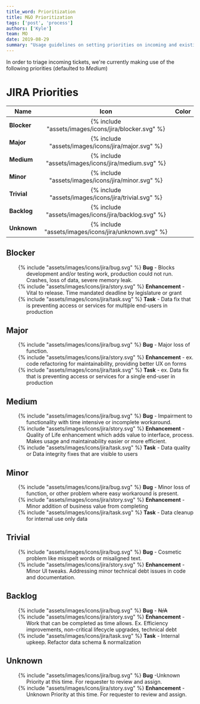 ```yaml
---
title_word: Prioritization
title: M&O Prioritization
tags: ['post', 'process']
authors: ['Kyle']
team: MO
date: 2019-08-29
summary: "Usage guidelines on setting priorities on incoming and existing JIRA tickets"
---
```


In order to triage incoming tickets, we're currently making use of the following priorities (defaulted to *Medium*)

# JIRA Priorities

| Name        |  Icon                                    |  Color                                              |
|-------------|:----------------------------------------:|:---------------------------------------------------:|
| **Blocker** | {% include "assets/images/icons/jira/blocker.svg" %} | <div style="background:#990000" class="fill"></div> |
| **Major**   | {% include "assets/images/icons/jira/major.svg" %}   | <div style="background:#cc0000" class="fill"></div> |
| **Medium**  | {% include "assets/images/icons/jira/medium.svg" %}  | <div style="background:#FFAB00" class="fill"></div> |
| **Minor**   | {% include "assets/images/icons/jira/minor.svg" %}   | <div style="background:#339900" class="fill"></div> |
| **Trivial** | {% include "assets/images/icons/jira/trivial.svg" %} | <div style="background:#006600" class="fill"></div> |
| **Backlog** | {% include "assets/images/icons/jira/backlog.svg" %} | <div style="background:#131372" class="fill"></div> |
| **Unknown** | {% include "assets/images/icons/jira/unknown.svg" %} | <div style="background:#B0BAC5" class="fill"></div> |

## Blocker

* {% include "assets/images/icons/jira/bug.svg" %}  **Bug** - Blocks development and/or testing work, production could not run. Crashes, loss of data, severe memory leak.
* {% include "assets/images/icons/jira/story.svg" %} **Enhancement** - Vital to release.  Time mandated deadline by legislature or grant
* {% include "assets/images/icons/jira/task.svg" %} **Task** - Data fix that is preventing access or services for multiple end-users in production



## Major

* {% include "assets/images/icons/jira/bug.svg" %}  **Bug** -  Major loss of function.
* {% include "assets/images/icons/jira/story.svg" %} **Enhancement** - ex. code refactoring for maintainability, providing better UX on forms
* {% include "assets/images/icons/jira/task.svg" %} **Task** - ex. Data fix that is preventing access or services for a single end-user in production



## Medium

* {% include "assets/images/icons/jira/bug.svg" %}  **Bug** -  Impairment to functionality with time intensive or incomplete workaround.
* {% include "assets/images/icons/jira/story.svg" %} **Enhancement** - Quality of Life enhancement which adds value to interface, process.  Makes usage and maintainability easier or more efficient.
* {% include "assets/images/icons/jira/task.svg" %} **Task** - Data quality or Data integrity fixes that are visible to users




## Minor

* {% include "assets/images/icons/jira/bug.svg" %}  **Bug** -  Minor loss of function, or other problem where easy workaround is present.
* {% include "assets/images/icons/jira/story.svg" %} **Enhancement** -  Minor addition of business value from completing
* {% include "assets/images/icons/jira/task.svg" %} **Task** - Data cleanup for internal use only data



## Trivial

* {% include "assets/images/icons/jira/bug.svg" %}  **Bug** - Cosmetic problem like misspelt words or misaligned text.
* {% include "assets/images/icons/jira/story.svg" %} **Enhancement** -  Minor UI tweaks. Addressing minor technical debt issues in code and documentation.



## Backlog

* {% include "assets/images/icons/jira/bug.svg" %}  **Bug** - ~~N/A~~
* {% include "assets/images/icons/jira/story.svg" %} **Enhancement** -  Work that can be completed as time allows. Ex. Efficiency improvements, non-critical lifecycle upgrades, technical debt
* {% include "assets/images/icons/jira/task.svg" %} **Task** - Internal upkeep. Refactor data schema & normalization



## Unknown

* {% include "assets/images/icons/jira/bug.svg" %}  **Bug** -Unknown Priority at this time. For requester to review and assign.  
* {% include "assets/images/icons/jira/story.svg" %} **Enhancement** -  Unknown Priority at this time. For requester to review and assign.  


<style type="text/css">
h2 {
  display: flex;
}

h2 svg {
  width: 24px;
  height: 24px;
  margin-right: 8px;
}
h2 .direct-link {
  padding: 0 !important;
}
h2 + ul {
    list-style: none;
    padding-left: 54px;
}
h2 + ul li {
    text-indent: -22px;
}
h2 + ul li svg {
  height: 16px;
  margin-top: -2px;
  vertical-align: middle;
  margin-right: 2px;
}
</style>
